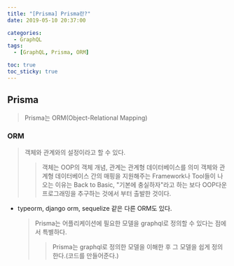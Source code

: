 ```yaml
---
title: "[Prisma] Prisma란?"
date: 2019-05-10 20:37:00

categories:
  - GraphQL
tags:
  - [GraphQL, Prisma, ORM]

toc: true
toc_sticky: true
---
```


## Prisma

> Prisma는 ORM(Object-Relational Mapping)

### ORM

> 객체와 관계와의 설정이라고 할 수 있다.
>
> > 객체는 OOP의 객체 개념, 관계는 관계형 데이터베이스를 의미
> > 객체와 관계형 데이터베이스 간의 매핑을 지원해주는 Framework나 Tool들이 나오는 이유는
> > Back to Basic, "기본에 충실하자"라고 하는 보다 OOP다운 프로그래밍을 추구하는 것에서 부터 출발한 것이다.

- typeorm, django orm, sequelize 같은 다른 ORM도 있다.
  > Prisma는 어플리케이션에 필요한 모델을 graphql로 정의할 수 있다는 점에서 특별하다.
  >
  > > Prisma는 graphql로 정의한 모델을 이해한 후 그 모델을 쉽게 정의한다.(코드를 만들어준다.)
